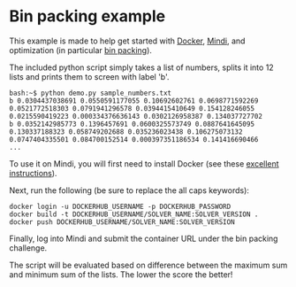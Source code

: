 # Bin packing example

This example is made to help get started with [Docker](http://docker.com), [Mindi](http://mindi.io), and optimization (in particular [bin packing](https://en.wikipedia.org/wiki/Bin_packing_problem)).

The included python script simply takes a list of numbers, splits it into 12 lists and prints them to screen with label 'b'.

    bash:~$ python demo.py sample_numbers.txt
    b 0.0304437038691 0.0550591177055 0.10692602761 0.0698771592269 0.0521772518303 0.0791941296578 0.0394415410649 0.154128246055 0.0215590419223 0.000334376636143 0.0302126958387 0.134037727702
    b 0.0352142985773 0.1396457691 0.0600325573749 0.0887641645095 0.130337188323 0.058749202688 0.035236023438 0.106275073132 0.0747404335501 0.084700152514 0.000397351186534 0.141416690466
    ...

To use it on Mindi, you will first need to install Docker (see these [excellent instructions](https://docs.docker.com/engine/installation/)).

Next, run the following (be sure to replace the all caps keywords):

    docker login -u DOCKERHUB_USERNAME -p DOCKERHUB_PASSWORD
    docker build -t DOCKERHUB_USERNAME/SOLVER_NAME:SOLVER_VERSION .
    docker push DOCKERHUB_USERNAME/SOLVER_NAME:SOLVER_VERSION

Finally, log into Mindi and submit the container URL under the bin packing challenge.

The script will be evaluated based on difference between the maximum sum and minimum sum of the lists. The lower the score the better!
